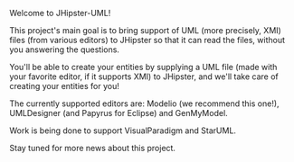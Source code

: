 Welcome to JHipster-UML!

This project's main goal is to bring support of UML (more precisely, XMI) files (from various editors) to JHipster so that it can read the files, without you answering the questions.

You'll be able to create your entities by supplying a UML file (made with your favorite editor, if it supports XMI) to JHipster, and we'll take care of creating your entities for you!

The currently supported editors are: Modelio (we recommend this one!), UMLDesigner (and Papyrus for Eclipse) and GenMyModel.

Work is being done to support VisualParadigm and StarUML.

Stay tuned for more news about this project.
